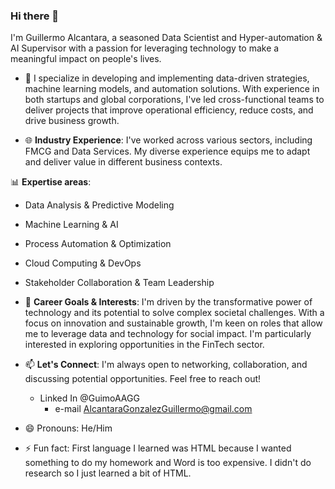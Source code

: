 ### Hi there 👋

I'm Guillermo Alcantara, a seasoned Data Scientist and Hyper-automation & AI Supervisor with a passion for leveraging technology to make a meaningful impact on people's lives.

- 👀 I specialize in developing and implementing data-driven strategies, machine learning models, and automation solutions. With experience in both startups and global corporations, I've led cross-functional teams to deliver projects that improve operational efficiency, reduce costs, and drive business growth.

- 🌐 **Industry Experience**: I've worked across various sectors, including FMCG and Data Services. My diverse experience equips me to adapt and deliver value in different business contexts.

📊 **Expertise areas**:
  - Data Analysis & Predictive Modeling
  - Machine Learning & AI
  - Process Automation & Optimization
  - Cloud Computing & DevOps
  - Stakeholder Collaboration & Team Leadership

- 🎯 **Career Goals & Interests**: I'm driven by the transformative power of technology and its potential to solve complex societal challenges. With a focus on innovation and sustainable growth, I'm keen on roles that allow me to leverage data and technology for social impact. I'm particularly interested in exploring opportunities in the FinTech sector.

- 📫 **Let's Connect**: I'm always open to networking, collaboration, and discussing potential opportunities. Feel free to reach out!
  - Linked In  @GuimoAAGG
    - e-mail     AlcantaraGonzalezGuillermo@gmail.com
- 😄 Pronouns: He/Him
- ⚡ Fun fact: First language I learned was HTML because I wanted something to do my homework and Word is too expensive. I didn't do research so I just learned a bit of HTML.
